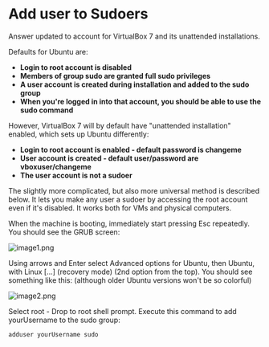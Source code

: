 # Add user to Sudoers

Answer updated to account for VirtualBox 7 and its unattended installations.

Defaults for Ubuntu are:

+ **Login to root account is disabled** 
+ **Members of group sudo are granted full sudo privileges** 
+ **A user account is created during installation and added to the sudo group** 
+ **When you're logged in into that account, you should be able to use the sudo command**

However, VirtualBox 7 will by default have "unattended installation" enabled, which sets up Ubuntu differently:

+ **Login to root account is enabled - default password is changeme**
+ **User account is created - default user/password are vboxuser/changeme**
+ **The user account is not a sudoer**


The slightly more complicated, but also more universal method is described below. It lets you make any user a sudoer by accessing the root account even if it's disabled. It works both for VMs and physical computers.

When the machine is booting, immediately start pressing Esc repeatedly. You should see the GRUB screen:

![image1.png](image1.png)

Using arrows and Enter select Advanced options for Ubuntu, then Ubuntu, with Linux [...] (recovery mode) (2nd option from the top). You should see something like this: (although older Ubuntu versions won't be so colorful)

![image2.png](image2.png)

Select root - Drop to root shell prompt. Execute this command to add yourUsername to the sudo group:

```bash
adduser yourUsername sudo
```